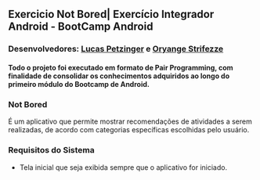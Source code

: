 ##  Exercicio Not Bored| Exercício Integrador Android - BootCamp Android
### Desenvolvedores: [Lucas Petzinger](https://github.com/lpetzinger) e [Oryange Strifezze](https://github.com/oryangestrifezze)
#### Todo o projeto foi executado em formato de Pair Programming, com finalidade de consolidar os conhecimentos adquiridos ao longo do primeiro módulo do Bootcamp de Android.

### Not Bored
É um aplicativo que permite mostrar recomendações de atividades a serem realizadas, de acordo com categorias específicas escolhidas pelo usuário.

### Requisitos do Sistema
- Tela inicial que seja exibida sempre que o aplicativo for iniciado.
